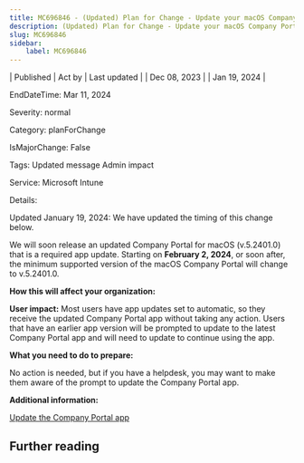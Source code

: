 ```yaml
---
title: MC696846 - (Updated) Plan for Change - Update your macOS Company Portal minimum version to v5.2312.0
description: (Updated) Plan for Change - Update your macOS Company Portal minimum version to v5.2312.0
slug: MC696846
sidebar:
    label: MC696846
---
```



| Published | Act by | Last updated |
| Dec 08, 2023 |  | Jan 19, 2024 |

EndDateTime: Mar 11, 2024

Severity: normal

Category: planForChange

IsMajorChange: False

Tags: Updated message Admin impact

Service: Microsoft Intune

Details: 

<p>Updated January 19, 2024: We have updated the timing of this change below.</p><p>We will soon release an updated Company Portal for macOS (v.5.2401.0) that is a required app update. Starting on <b>February 2, 2024</b>, or soon after, the minimum supported version of the macOS Company Portal will change to v.5.2401.0.</p><p><b>How this will affect your organization:</b></p><p><b>User impact:</b> Most users have app updates set to automatic, so they receive the updated Company Portal app without taking any action. Users that have an earlier app version will be prompted to update to the latest Company Portal app and will need to update to continue using the app.</p><p><b>What you need to do to prepare:</b></p><p>No action is needed, but if you have a helpdesk, you may want to make them aware of the prompt to update the Company Portal app. 
</p><p><b>Additional information:</b></p><p><a href="https://learn.microsoft.com/mem/intune/user-help/install-a-new-version-of-the-company-portal-app" target="_blank">Update the Company Portal app</a></p><p>
</p>

## Further reading
